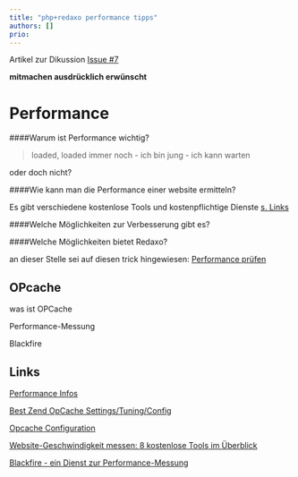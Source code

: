```yaml
---
title: "php+redaxo performance tipps"
authors: []
prio:
---
```


Artikel zur Dikussion
[Issue #7](https://github.com/FriendsOfREDAXO/tricks/issues/7#issuecomment-403207741)

**mitmachen ausdrücklich erwünscht**

# Performance

####Warum ist Performance wichtig?

>loaded, loaded immer noch - 
>ich bin jung - ich kann warten

oder doch nicht?

####Wie kann man die Performance einer website ermitteln?

Es gibt verschiedene kostenlose Tools und kostenpflichtige Dienste [s. Links](#links)

####Welche Möglichkeiten zur Verbesserung gibt es?

####Welche Möglichkeiten bietet Redaxo?

an dieser Stelle sei auf diesen trick hingewiesen:
[Performance prüfen](https://github.com/FriendsOfREDAXO/tricks/blob/master/_docs/snippets/performance_pruefen.md)



## OPcache

was ist OPCache

Performance-Messung

Blackfire 

<a name="links"></a>
## Links

[Performance Infos](http://symfony.com/doc/current/performance.html#optimizing-all-the-files-used-by-symfony)

[Best Zend OpCache Settings/Tuning/Config](https://www.scalingphpbook.com/blog/2014/02/14/best-zend-opcache-settings.html)

[Opcache Configuration](https://tideways.io/profiler/blog/fine-tune-your-opcache-configuration-to-avoid-caching-suprises)

[Website-Geschwindigkeit messen: 8 kostenlose Tools im Überblick](https://t3n.de/news/webseiten-ladezeiten-optimieren-497235/)

[Blackfire - ein Dienst zur Performance-Messung](https://blackfire.io/)
